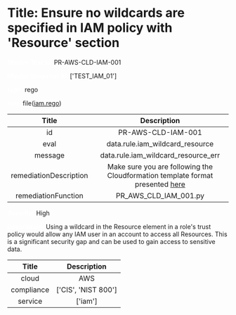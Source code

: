 



# Title: Ensure no wildcards are specified in IAM policy with 'Resource' section


***<font color="white">Master Test Id:</font>*** PR-AWS-CLD-IAM-001

***<font color="white">Master Snapshot Id:</font>*** ['TEST_IAM_01']

***<font color="white">type:</font>*** rego

***<font color="white">rule:</font>*** file([iam.rego])  
  
  
  
  

|Title|Description|
| :---: | :---: |
|id|PR-AWS-CLD-IAM-001|
|eval|data.rule.iam_wildcard_resource|
|message|data.rule.iam_wildcard_resource_err|
|remediationDescription|Make sure you are following the Cloudformation template format presented <a href='https://docs.aws.amazon.com/AWSCloudFormation/latest/UserGuide/aws-resource-iam-policy.html' target='_blank'>here</a>|
|remediationFunction|PR_AWS_CLD_IAM_001.py|


***<font color="white">Severity:</font>*** High

***<font color="white">Description:</font>*** Using a wildcard in the Resource element in a role's trust policy would allow any IAM user in an account to access all Resources. This is a significant security gap and can be used to gain access to sensitive data.  
  
  

|Title|Description|
| :---: | :---: |
|cloud|AWS|
|compliance|['CIS', 'NIST 800']|
|service|['iam']|



[iam.rego]: https://github.com/prancer-io/prancer-compliance-test/tree/master/aws/cloud/iam.rego
